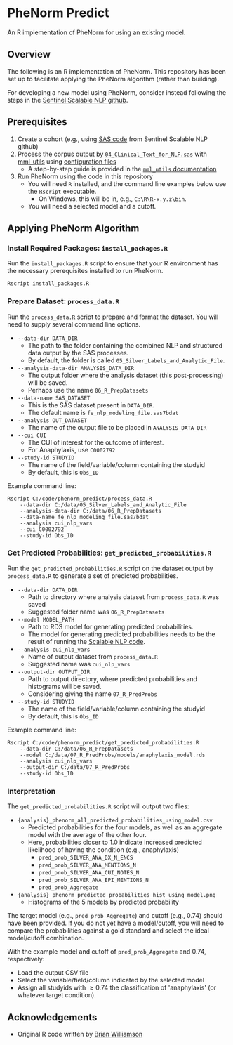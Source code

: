 # PheNorm Predict

An R implementation of PheNorm for using an existing model.

## Overview

The following is an R implementation of PheNorm. This repository has been set up to facilitate applying the PheNorm algorithm (rather than building).

For developing a new model using PheNorm, consider instead following the steps in the [Sentinel Scalable NLP github](https://github.com/kpwhri/Sentinel-Scalable-NLP).

## Prerequisites

1. Create a cohort (e.g., using [SAS code](https://github.com/kpwhri/Sentinel-Scalable-NLP/tree/master/High-Sensitivity-Filter/Programs) from Sentinel Scalable NLP github)
2. Process the corpus output by [`04_CLinical_Text_for_NLP.sas`](https://github.com/kpwhri/Sentinel-Scalable-NLP/tree/master/High-Sensitivity-Filter/Programs) with [mml_utils](https://github.com/kpwhri/mml_utils) using [configuration files](https://github.com/kpwhri/Sentinel-Scalable-NLP/tree/master/Prediction-Modeling/Anaphylaxis/NLP/configs)
   * A step-by-step guide is provided in the [`mml_utils` documentation](https://github.com/kpwhri/mml_utils/tree/master/examples/phenorm)
3. Run PheNorm using the code in this repository
   * You will need `R` installed, and the command line examples below use the `Rscript` executable.
       * On Windows, this will be in, e.g., `C:\R\R-x.y.z\bin`.
   * You will need a selected model and a cutoff.

## Applying PheNorm Algorithm

### Install Required Packages: `install_packages.R`

Run the `install_packages.R` script to ensure that your R environment has the necessary prerequisites installed to run PheNorm.

    Rscript install_packages.R

### Prepare Dataset: `process_data.R`

Run the `process_data.R` script to prepare and format the dataset. You will need to supply several command line options.

* `--data-dir DATA_DIR`
  * The path to the folder containing the combined NLP and structured data output by the SAS processes.
  * By default, the folder is called `05_Silver_Labels_and_Analytic_File`.
* `--analysis-data-dir ANALYSIS_DATA_DIR`
  * The output folder where the analysis dataset (this post-processing) will be saved.
  * Perhaps use the name `06_R_PrepDatasets`
* `--data-name SAS_DATASET`
  * This is the SAS dataset present in `DATA_DIR`.
  * The default name is `fe_nlp_modeling_file.sas7bdat`
* `--analysis OUT_DATASET` 
  * The name of the output file to be placed in `ANALYSIS_DATA_DIR`
* `--cui CUI`
  * The CUI of interest for the outcome of interest.
  * For Anaphylaxis, use `C0002792`
* `--study-id STUDYID`
  * The name of the field/variable/column containing the studyid
  * By default, this is `Obs_ID`

Example command line:
```commandline
Rscript C:/code/phenorm_predict/process_data.R
    --data-dir C:/data/05_Silver_Labels_and_Analytic_File
    --analysis-data-dir C:/data/06_R_PrepDatasets
    --data-name fe_nlp_modeling_file.sas7bdat
    --analysis cui_nlp_vars
    --cui C0002792
    --study-id Obs_ID
```

### Get Predicted Probabilities: `get_predicted_probabilities.R`

Run the `get_predicted_probabilities.R` script on the dataset output by `process_data.R` to generate a set of predicted probabilities.

* `--data-dir DATA_DIR`
  * Path to directory where analysis dataset from `process_data.R` was saved
  * Suggested folder name was `06_R_PrepDatasets`
* `--model MODEL_PATH`
  * Path to RDS model for generating predicted probabilities.
  * The model for generating predicted probabilities needs to be the result of running the [Scalable NLP code](https://github.com/kpwhri/Sentinel-Scalable-NLP).
* `--analysis cui_nlp_vars`
  * Name of output dataset from `process_data.R`
  * Suggested name was `cui_nlp_vars`
* `--output-dir OUTPUT_DIR`
  * Path to output directory, where predicted probabilities and histograms will be saved.
  * Considering giving the name `07_R_PredProbs`
* `--study-id STUDYID`
    * The name of the field/variable/column containing the studyid
    * By default, this is `Obs_ID`

Example command line:
```commandline
Rscript C:/code/phenorm_predict/get_predicted_probabilities.R
    --data-dir C:/data/06_R_PrepDatasets 
    --model C:/data/07_R_PredProbs/models/anaphylaxis_model.rds 
    --analysis cui_nlp_vars 
    --output-dir C:/data/07_R_PredProbs 
    --study-id Obs_ID
```

### Interpretation

The `get_predicted_probabilities.R` script will output two files:
* `{analysis}_phenorm_all_predicted_probabilities_using_model.csv`
  * Predicted probabilities for the four models, as well as an aggregate model with the average of the other four.
  * Here, probabilities closer to 1.0 indicate increased predicted likelihood of having the condition (e.g., anaphylaxis) 
    * `pred_prob_SILVER_ANA_DX_N_ENCS`
    * `pred_prob_SILVER_ANA_MENTIONS_N`
    * `pred_prob_SILVER_ANA_CUI_NOTES_N`
    * `pred_prob_SILVER_ANA_EPI_MENTIONS_N`
    * `pred_prob_Aggregate`
* `{analysis}_phenorm_predicted_probabilities_hist_using_model.png`
  * Histograms of the 5 models by predicted probability

The target model (e.g., `pred_prob_Aggregate`) and cutoff (e.g., 0.74) should have been provided. If you do not yet have a model/cutoff, you will need to compare the probabilities against a gold standard and select the ideal model/cutoff combination.

With the example model and cutoff of `pred_prob_Aggregate` and 0.74, respectively:
* Load the output CSV file
* Select the variable/field/column indicated by the selected model
* Assign all studyids with $\geq 0.74$ the classification of 'anaphylaxis' (or whatever target condition).


## Acknowledgements

* Original R code written by [Brian Williamson](https://github.com/bdwilliamson)
